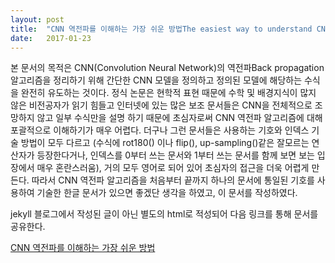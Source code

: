 ```yaml
---
layout: post
title:  "CNN 역전파를 이해하는 가장 쉬운 방법The easiest way to understand CNN backpropagation"
date:   2017-01-23 
---
```

본 문서의 목적은 CNN(Convolution Neural Network)의 역전파Back propagation 알고리즘을 정리하기 위해 
간단한 CNN 모델을 정의하고 정의된 모델에 해당하는 수식을 완전히 유도하는 것이다. 
정식 논문은 현학적 표현 때문에 수학 및 배경지식이 많지 않은 비전공자가 읽기 힘들고 
인터넷에 있는 많은 보조 문서들은 CNN을 전체적으로 조망하지 않고 일부 수식만을 설명 하기 때문에 
초심자로써 CNN 역전파 알고리즘에 대해 포괄적으로 이해하기가 매우 어렵다. 
더구나 그런 문서들은 사용하는 기호와 인덱스 기술 방법이 모두 다르고
(수식에 rot180() 이나 flip(), up-sampling()같은 잘모르는 연산자가 등장한다거나, 
인덱스를 0부터 쓰는 문서와 1부터 쓰는 문서를 함께 보면 보는 입장에서 매우 혼란스러움), 
거의 모두 영어로 되어 있어 초심자의 접근을 더욱 어렵게 만든다. 
따라서 CNN 역전파 알고리즘을 처음부터 끝까지 하나의 문서에 통일된 기호를 사용하여 
기술한 한글 문서가 있으면 좋겠단 생각을 하였고, 이 문서를 작성하였다.

jekyll 블로그에서 작성된 글이 아닌 별도의 html로 적성되어 다음 링크를 통해 문서를 공유한다.

[CNN 역전파를 이해하는 가장 쉬운 방법][cnn]

[cnn]: https://metamath1.github.io/cnn/index.html 

